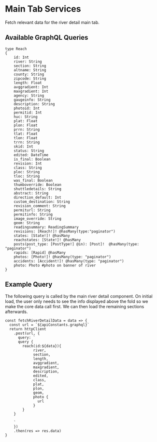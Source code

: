 # Main Tab Services

Fetch relevant data for the river detail main tab.

## Available GraphQL Queries

```
type Reach
{
	id: Int
	river: String
	section: String
	altname: String
	county: String
	zipcode: String
	length: Float
	avggradient: Int
	maxgradient: Int
	agency: String
	gaugeinfo: String
	description: String
	photoid: Int
	permitid: Int
	huc: String
	plat: Float
	plon: Float
	prrn: String
	tlat: Float
	tlon: Float
	trrn: String
	skid: Int
	status: String
	edited: DateTime
	is_final: Boolean
	revision: Int
	class: String
	ploc: String
	tloc: String
	was_final: Boolean
	thumboverride: Boolean
	shuttledetails: String
	abstract: String
	direction_default: Int
	custom_destination: String
	revision_comment: String
	permiturl: String
	permitinfo: String
	image_override: String
	geom: String
	readingsummary: ReadingSummary
	revisions: [Reach!]! @hasMany(type:"paginator")
	states: [State!]! @hasMany
	reachstates: [State!]! @hasMany
	posts(post_type: [PostType!] @in): [Post]!  @hasMany(type: "paginator")
	rapids: [Rapid] @hasMany
	photos: [Photo!]! @hasMany(type: "paginator")
	accidents: [Accident!]! @hasMany(type: "paginator")
	photo: Photo #photo on banner of river
}

```

## Example Query

The following query is called by the main river detail component. On initial load, the user only needs to see the info displayed above the fold
so we make the core data call first. We can then load the remaining sections afterwards.

```
const fetchRiverDetailData = data => {
  const url = `${apiConstants.graphql}`
  return httpClient
    .post(url, {
      query: `
      query {
        reach(id:${data}){
             river,
             section,
             length,
             avggradient,
             maxgradient,
             description,
             edited,
             class,
             plat,
             plon,
             geom,
             photo {
               url
             }
        }
    }
    
    `
    })
    .then(res => res.data)
}
```